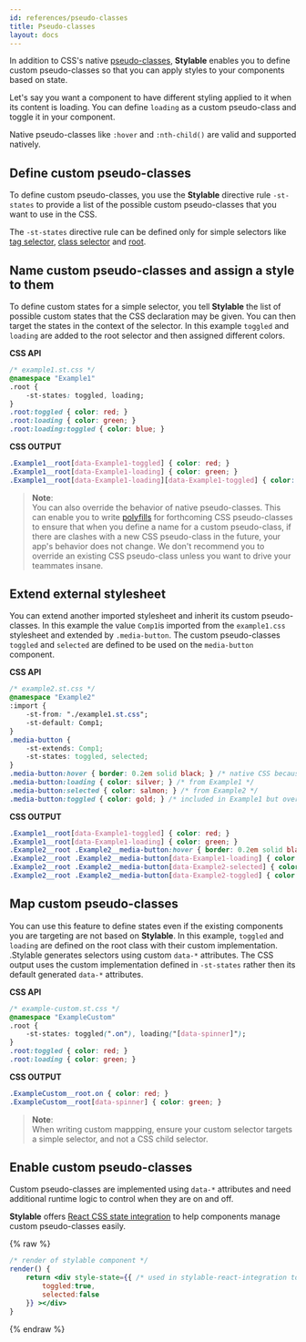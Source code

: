 ```yaml
---
id: references/pseudo-classes
title: Pseudo-classes
layout: docs
---
```


In addition to CSS's native [pseudo-classes](https://developer.mozilla.org/en/docs/Web/CSS/Pseudo-classes), **Stylable** enables you to define custom pseudo-classes so that you can apply styles to your components based on state.

Let's say you want a component to have different styling applied to it when its content is loading. You can define `loading` as a custom pseudo-class and toggle it in your component.

Native pseudo-classes like `:hover` and `:nth-child()` are valid and supported natively.

## Define custom pseudo-classes

To define custom pseudo-classes, you use the **Stylable** directive rule `-st-states` to provide a list of the possible custom pseudo-classes that you want to use in the CSS.

The `-st-states` directive rule can be defined only for simple selectors like [tag selector](./tag-selectors.md), [class selector](./class-selectors.md) and [root](./root.md).

## Name custom pseudo-classes and assign a style to them

To define custom states for a simple selector, you tell **Stylable** the list of possible custom states that the CSS declaration may be given. You can then target the states in the context of the selector. In this example `toggled` and `loading` are added to the root selector and then assigned different colors. 

**CSS API**
```css
/* example1.st.css */
@namespace "Example1"
.root {
    -st-states: toggled, loading;
}
.root:toggled { color: red; }
.root:loading { color: green; }
.root:loading:toggled { color: blue; }
```

**CSS OUTPUT**
```css
.Example1__root[data-Example1-toggled] { color: red; }
.Example1__root[data-Example1-loading] { color: green; }
.Example1__root[data-Example1-loading][data-Example1-toggled] { color: blue; }
```

> **Note**:  
> You can also override the behavior of native pseudo-classes. This can enable you to write [polyfills](https://remysharp.com/2010/10/08/what-is-a-polyfill) for forthcoming CSS pseudo-classes to ensure that when you define a name for a custom pseudo-class, if there are clashes with a new CSS pseudo-class in the future, your app's behavior does not change. We don't recommend you to override an existing CSS pseudo-class unless you want to drive your teammates insane.

## Extend external stylesheet

You can extend another imported stylesheet and inherit its custom pseudo-classes. In this example the value `Comp1`is imported from the `example1.css` stylesheet and extended by `.media-button`. The custom pseudo-classes `toggled` and `selected` are defined to be used on the `media-button` component. 

**CSS API**
```css
/* example2.st.css */
@namespace "Example2"
:import {
    -st-from: "./example1.st.css";
    -st-default: Comp1;
}
.media-button {
    -st-extends: Comp1;
    -st-states: toggled, selected;
}
.media-button:hover { border: 0.2em solid black; } /* native CSS because no custom declaration*/
.media-button:loading { color: silver; } /* from Example1 */
.media-button:selected { color: salmon; } /* from Example2 */
.media-button:toggled { color: gold; } /* included in Example1 but overridden by Example2 */
```

**CSS OUTPUT**
```css
.Example1__root[data-Example1-toggled] { color: red; }
.Example1__root[data-Example1-loading] { color: green; }
.Example2__root .Example2__media-button:hover { border: 0.2em solid black; } /* native hover - not declared */
.Example2__root .Example2__media-button[data-Example1-loading] { color: silver; } /* loading scoped to Example1 - only one to declare */
.Example2__root .Example2__media-button[data-Example2-selected] { color: salmon; } /* selected scoped to Example2 - only one to declare */
.Example2__root .Example2__media-button[data-Example2-toggled] { color: gold;} /* toggled scoped to Example2 - last to declare */
```

## Map custom pseudo-classes

You can use this feature to define states even if the existing components you are targeting are not based on **Stylable**. In this example, `toggled` and `loading` are defined on the root class with their custom implementation. .Stylable generates selectors using custom `data-*` attributes. The CSS output uses the custom implementation defined in `-st-states` rather then its default generated `data-*` attributes.

**CSS API**
```css
/* example-custom.st.css */
@namespace "ExampleCustom"
.root {
    -st-states: toggled(".on"), loading("[data-spinner]");
}
.root:toggled { color: red; }
.root:loading { color: green; }
```

**CSS OUTPUT**
```css
.ExampleCustom__root.on { color: red; }
.ExampleCustom__root[data-spinner] { color: green; }
```

> **Note**:  
> When writing custom mappping, ensure your custom selector targets a simple selector, and not a CSS child selector.

## Enable custom pseudo-classes

Custom pseudo-classes are implemented using `data-*` attributes and need additional runtime logic to control when they are on and off. 

**Stylable** offers [React CSS state integration](./react-integration.md) to help components manage custom pseudo-classes easily.

{% raw %}

```jsx
/* render of stylable component */
render() {
    return <div style-state={{ /* used in stylable-react-integration to implement pseudo-classes */
        toggled:true,
        selected:false
    }} ></div>
}
```

{% endraw %}
